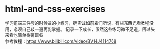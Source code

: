 # html-and-css-exercises
学习前端三件套的时候做的小练习，确实诚如前辈们所说，有些东西光看教程没用，必须自己敲一遍再能掌握。
记录一下成长，虽然这些练习微不足道，回过头来看也简单得离谱😃
<br>
参考教程：https://www.bilibili.com/video/BV14J4114768
